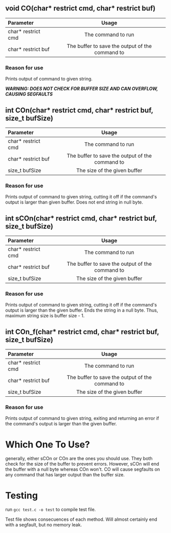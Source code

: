 ## void CO(char* restrict cmd, char* restrict buf)
|Parameter | Usage |
|:------|:-----:|
|char* restrict cmd| The command to run|
|char* restrict buf| The buffer to save the output of the command to|
### Reason for use
Prints output of command to given string.

***WARNING: DOES NOT CHECK FOR BUFFER SIZE AND CAN OVERFLOW, CAUSING SEGFAULTS***

## int COn(char* restrict cmd, char* restrict buf, size_t bufSize)
|Parameter | Usage |
|:-|:-:|
|char* restrict cmd| The command to run|
|char* restrict buf| The buffer to save the output of the command to|
|size_t bufSize | The size of the given buffer|
### Reason for use
Prints output of command to given string, cutting it off if the command's output is larger than given buffer. Does not end string in null byte.


## int sCOn(char* restrict cmd, char* restrict buf, size_t bufSize)
|Parameter | Usage |
|:-|:-:|
|char* restrict cmd| The command to run|
|char* restrict buf| The buffer to save the output of the command to|
|size_t bufSize | The size of the given buffer|
### Reason for use
Prints output of command to given string, cutting it off if the command's output is larger than the given buffer. Ends the string in a null byte. Thus, maximum string size is buffer size - 1.

## int COn_f(char* restrict cmd, char* restrict buf, size_t bufSize)
|Parameter | Usage |
|:-|:-:|
|char* restrict cmd| The command to run|
|char* restrict buf| The buffer to save the output of the command to|
|size_t bufSize | The size of the given buffer|
### Reason for use
Prints output of command to given string, exiting and returning an error if the command's output is larger than the given buffer.

# Which One To Use?
generally, either sCOn or COn are the ones you should use. They both check for the size of the buffer to prevent errors. However, sCOn will end the buffer with a null byte whereas COn won't. CO will cause segfaults on any command that has larger output than the buffer size. 

# Testing
run `gcc test.c -o test` to compile test file.

Test file shows consecuences of each method. Will almost certainly end with a segfault, but no memory leak.

